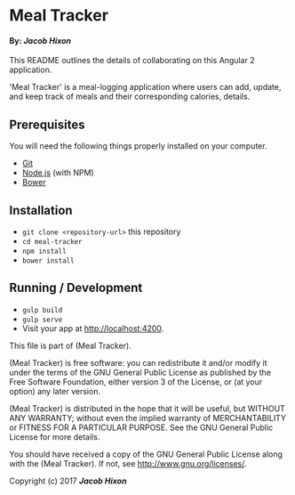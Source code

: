 # Meal Tracker

#### By: _Jacob Hixon_

This README outlines the details of collaborating on this Angular 2 application.

'Meal Tracker' is a meal-logging application where users can add, update, and keep track of meals and their corresponding calories, details.

## Prerequisites

You will need the following things properly installed on your computer.

* [Git](https://git-scm.com/)
* [Node.js](https://nodejs.org/) (with NPM)
* [Bower](https://bower.io/)

## Installation

* `git clone <repository-url>` this repository
* `cd meal-tracker`
* `npm install`
* `bower install`

## Running / Development

* `gulp build`
* `gulp serve`
* Visit your app at [http://localhost:4200](http://localhost:3000).


This file is part of (Meal Tracker).

  (Meal Tracker) is free software: you can redistribute it and/or modify
  it under the terms of the GNU General Public License as published by
  the Free Software Foundation, either version 3 of the License, or
  (at your option) any later version.

  (Meal Tracker) is distributed in the hope that it will be useful,
  but WITHOUT ANY WARRANTY; without even the implied warranty of
  MERCHANTABILITY or FITNESS FOR A PARTICULAR PURPOSE.  See the
  GNU General Public License for more details.

  You should have received a copy of the GNU General Public License
  along with the (Meal Tracker). If not, see <http://www.gnu.org/licenses/>.

Copyright (c) 2017 **_Jacob Hixon_**
